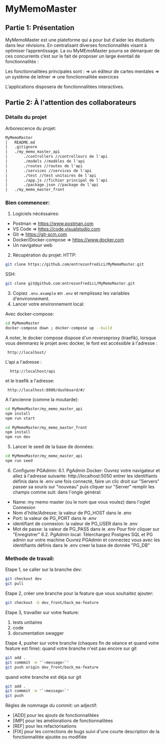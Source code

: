 # MyMemoMaster

## Partie 1: Présentation

MyMemoMaster est une plateforme qui a pour but d'aider les étudiants dans leur révisions. En centralisant diverses fonctionnalités visant à optimiser l’apprentissage. La ou MyMEmoMaster pourra se démarquer de ces concurrents c’est sur le fait de proposer un large éventail de fonctionnalités :

Les fonctionnalitées principales sont :
⇒ un éditeur de cartes mentales
⇒ un système de leitner
⇒ une fonctionnalitée exercices

L'applications disposera de fonctionnalitées interactives.

## Partie 2: À l'attention des collaborateurs

### Détails du projet

Arborescence du projet:

```txt
MyMemoMaster
│   README.md
|   .gitignore
|   ./my_memo_master_api
|       ./controllers //controlleurs de l'api
|       ./models //modèles de l'api
|       ./routes //routes de l'api
|       ./services //services de l'api
|       ./test //test unitaires de l'api
|       ./app.js //fichier principal de l'api
|       ./package.json //package de l'api
|   ./my_memo_master_front
```

### Bien commencer:

1. Logiciels nécéssaires:

- Postman ⇒ https://www.postman.com
- VS Code ⇒ https://code.visualstudio.com
- Git ⇒ https://git-scm.com
- Docker/Docker-compose ⇒ https://www.docker.com
- Un navigateur web

2. Récupération du projet:
   HTTP:

```sh
git clone https://github.com/entrezunfredici/MyMemoMaster.git
```

SSH:

```sh
git clone git@github.com:entrezunfredici/MyMemoMaster.git

```

3. Copiez `.env.example` en `.env` et remplissez les variables d'environnement.
4. Lancer votre environnement local:

Avec docker-compose:

```sh
cd MyMemoMaster
docker-compose down ; docker-compose up --build
```

A noter, le docker compose dispose d'un reverseproxy (traefik), lorsque vous demmarez le projet avec docker, le font est accéssible à l'adresse :
```
 http://localhost/
```
L'api a l'adresse :
```
  http://localhost/api
```

et le traefik a l'adresse:
```
 http://localhost:8080/dashboard/#/
```

A l'ancienne (comme la moutarde):

```sh
cd MyMemoMaster/my_memo_master_api
npm install
npm run start
```

```sh
cd MyMemoMaster/my_memo_master_front
npm install
npm run dev
```

5. Lancer le seed de la base de données:

```sh
cd MyMemoMaster/my_memo_master_api
npm run seed
```

6. Configurer PGAdmin:
   6.1. PgAdmin Docker:
   Ouvrez votre navigateur et allez à l'adresse suivante: http://localhost:5050
   entrer les identifiants définis dans le .env
   une fois connecté, faire un clic droit sur "Servers" passer sa souris sur "nouveau" puis cliquer sur "Server"
   remplir les champs comme suit:
   dans l'ongle général:

- Name: my memo master (ou le nom que vous voulez)
  dans l'oglet Connexion
- Nom d'hôte/Adresse: la valeur de PG_HOST dans le .env
- Port: la valeur de PG_PORT dans le .env
- identifiant de connexion: la valeur de PG_USER dans le .env
- Mot de passe: la valeur de PG_PASS dans le .env
  Pour finir cliquer sur "Enregistrer"
  6.2. PgAdmin local:
  Télerchargez Postgres SQL et PG admin sur votre machine
  Ouvrez PGAdmin et connectez vous avec les identifiants définis dans le .env
  creer la base de donnée "PG_DB"

### Methode de travail:

Etape 1, se caller sur la branche dev:

```sh
git checkout dev
git pull
```

Etape 2, créer une branche pour la feature que vous souhaitez ajouter:

```sh
git checkout -b dev_front/back_ma-feature
```

Etape 3, travailler sur votre feature:

1. tests unitaires
2. code
3. documentation swagger

Etape 4, pusher sur votre branche (chaques fin de séance et quand votre feature est finie):
quand votre branche n'est pas encore sur git

```sh
git add .
git commmit -m "`<message>`"
git push origin dev_front/back_ma-feature
```

quand votre branche est déja sur git

```sh
git add .
git commmit -m "`<message>`"
git push
```

Règles de nommage du commit:
un adjectif:

- [ADD] pour les ajouts de fonctionnalitées
- [IMP] pour les améliorations de fonctionnalitées
- [REF] pour les refactorisations
- [FIX] pour les corrections de bugs
  suivi d'une courte description de la fonctionnalitée ajoutée ou modifiée
